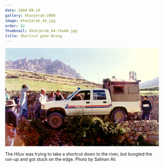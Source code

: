 ```yaml
---
date: 2004-09-19
gallery: khunjerab-2000
image: khunjerab_44.jpg
order: 42
thumbnail: khunjerab_44-thumb.jpg
title: Shortcut gone Wrong
---
```


![Shortcut gone Wrong](./khunjerab_44.jpg)

The Hilux was trying to take a shortcut down to the river, but bungled the run-up and got stuck on the edge. Photo by Salman Ali.